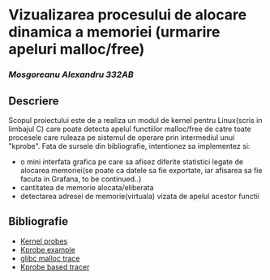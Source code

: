 # Vizualizarea procesului de alocare dinamica a memoriei (urmarire apeluri malloc/free)
### _Mosgoreanu Alexandru 332AB_


## Descriere 

Scopul proiectului este de a realiza un modul de kernel pentru Linux(scris in limbajul C) care poate detecta apelul functiilor malloc/free de catre toate procesele care ruleaza pe sistemul de operare prin intermediul unui "kprobe".
Fata de sursele din bibliografie, intentionez sa implementez si:
- o mini interfata grafica pe care sa afisez diferite statistici legate de alocarea memoriei(se poate ca datele sa fie exportate, iar afisarea sa fie facuta in Grafana, to be continued..)
- cantitatea de memorie alocata/eliberata
- detectarea adresei de memorie(virtuala) vizata de apelul acestor functii
 



## Bibliografie
- [Kernel probes](https://www.kernel.org/doc/html/latest/trace/kprobes.html)
- [Kprobe example](https://elixir.bootlin.com/linux/latest/source/samples/kprobes/kretprobe_example.c)
- [glibc malloc trace](https://pagure.io/glibc-malloc-trace-utils)
- [Kprobe based tracer](https://linux-kernel-labs.github.io/refs/heads/master/so2/assign1-kprobe-based-tracer.html)
